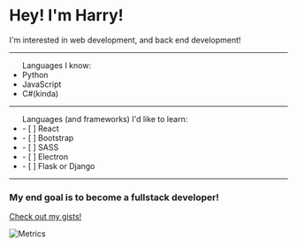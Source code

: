 
<h1>Hey! 
I'm Harry!</h1>
<p>I'm interested in web development, and back end development!</p>

---
<ul>Languages I know:
 <li> Python </li>
<li> JavaScript </li>
  <li> C#(kinda) </li>
</ul>

---

<ul>Languages (and frameworks) I'd like to learn:
  <li> - [ ] React </li> 
  <li>- [ ] Bootstrap </li>
  <li> - [ ] SASS</li>
  <li> - [ ] Electron </li>
  <li> - [ ] Flask or Django </li>
</ul>

---

<h3>My end goal is to become a fullstack developer! </h3>
<a href="https://gist.github.com/harrykeeran12">Check out my gists!</a>

![Metrics](https://metrics.lecoq.io/harrykeeran12?template=classic&languages=1&languages.limit=8&languages.sections=most-used&languages.colors=github&languages.threshold=0%25&languages.indepth=false&languages.recent.load=300&languages.recent.days=14&config.timezone=Europe%2FLondon)
<!--
**harrykeeran12/harrykeeran12** is a ✨ _special_ ✨ repository because its `README.md` (this file) appears on your GitHub profile.
---



Here are some ideas to get you started:

- 🔭 I’m currently working on ...
- 🌱 I’m currently learning ...
- 👯 I’m looking to collaborate on ...
- 🤔 I’m looking for help with ...
- 💬 Ask me about ...
- 📫 How to reach me: ...
- 😄 Pronouns: ...
- ⚡ Fun fact: ...
-->
